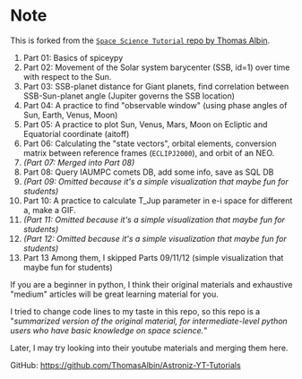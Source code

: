 # Note
This is forked from the [``Space Science Tutorial`` repo by Thomas Albin](https://github.com/ThomasAlbin/SpaceScienceTutorial).
1. Part 01: Basics of spiceypy
1. Part 02: Movement of the Solar system barycenter (SSB, id=1) over time with respect to the Sun.
1. Part 03: SSB-planet distance for Giant planets, find correlation between SSB-Sun-planet angle (Jupiter governs the SSB location)
1. Part 04: A practice to find "observable window" (using phase angles of Sun, Earth, Venus, Moon)
1. Part 05: A practice to plot Sun, Venus, Mars, Moon on Ecliptic and Equatorial coordinate (aitoff)
1. Part 06: Calculating the "state vectors", orbital elements, conversion matrix between reference frames (``ECLIPJ2000``), and orbit of an NEO.
1. *(Part 07: Merged into Part 08)*
1. Part 08: Query IAUMPC comets DB, add some info, save as SQL DB
1. *(Part 09: Omitted because it's a simple visualization that maybe fun for students)*
1. Part 10: A practice to calculate T_Jup parameter in e-i space for different a, make a GIF.
1. *(Part 11: Omitted because it's a simple visualization that maybe fun for students)*
1. *(Part 12: Omitted because it's a simple visualization that maybe fun for students)*
1. Part 13
Among them, I skipped Parts 09/11/12 (simple visualization that maybe fun for students)

If you are a beginner in python, I think their original materials and exhaustive "medium" articles will be great learning material for you.

I tried to change code lines to my taste in this repo, so this repo is a "*summarized version of the original material, for intermediate-level python users who have basic knowledge on space science.*"

Later, I may try looking into their youtube materials and merging them here.

GitHub: https://github.com/ThomasAlbin/Astroniz-YT-Tutorials